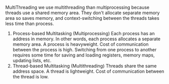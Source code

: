 MultiThreading 
we use multithreading than multiprocessing because threads use a shared memory area. They don't allocate separate memory area so saves memory, 
and context-switching between the threads takes less time than process.

1) Process-based Multitasking (Multiprocessing)
Each process has an address in memory. In other words, each process allocates a separate memory area.
A process is heavyweight.
Cost of communication between the process is high.
Switching from one process to another requires some time for saving and loading registers, memory maps, updating lists, etc.
2) Thread-based Multitasking (Multithreading)
Threads share the same address space.
A thread is lightweight.
Cost of communication between the thread is low.
